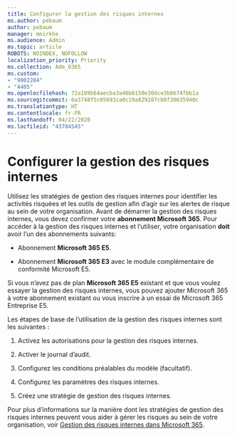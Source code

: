 ```yaml
---
title: Configurer la gestion des risques internes
ms.author: pebaum
author: pebaum
manager: mnirkhe
ms.audience: Admin
ms.topic: article
ROBOTS: NOINDEX, NOFOLLOW
localization_priority: Priority
ms.collection: Adm_O365
ms.custom:
- "9002284"
- "4405"
ms.openlocfilehash: 72a189b64aecba3a46b6150e304ce3b8674fbb1a
ms.sourcegitcommit: 6a3748f5c05693ca0c19a829287cb8f30635940c
ms.translationtype: HT
ms.contentlocale: fr-FR
ms.lasthandoff: 04/22/2020
ms.locfileid: "43784545"
---
```

# <a name="set-up-insider-risk-management"></a>Configurer la gestion des risques internes

Utilisez les stratégies de gestion des risques internes pour identifier les activités risquées et les outils de gestion afin d’agir sur les alertes de risque au sein de votre organisation. Avant de démarrer la gestion des risques internes, vous devez confirmer votre **abonnement Microsoft 365**. Pour accéder à la gestion des risques internes et l’utiliser, votre organisation **doit** avoir l’un des abonnements suivants:

- Abonnement **Microsoft 365 E5**.

- Abonnement **Microsoft 365 E3** avec le module complémentaire de conformité Microsoft E5.

Si vous n’avez pas de plan **Microsoft 365 E5** existant et que vous voulez essayer la gestion des risques internes, vous pouvez ajouter Microsoft 365 à votre abonnement existant ou vous inscrire à un essai de Microsoft 365 Entreprise E5.

Les étapes de base de l’utilisation de la gestion des risques internes sont les suivantes :

1. Activez les autorisations pour la gestion des risques internes.

2. Activer le journal d’audit.

3. Configurez les conditions préalables du modèle (facultatif).

4. Configurez les paramètres des risques internes.

5. Créez une stratégie de gestion des risques internes.

Pour plus d’informations sur la manière dont les stratégies de gestion des risques internes peuvent vous aider à gérer les risques au sein de votre organisation, voir [Gestion des risques internes dans Microsoft 365](https://go.microsoft.com/fwlink/?linkid=2123907).
